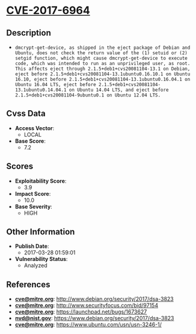 
# [CVE-2017-6964](https://cve.mitre.org/cgi-bin/cvename.cgi?name=CVE-2017-6964)

## Description

- `dmcrypt-get-device, as shipped in the eject package of Debian and Ubuntu, does not check the return value of the (1) setuid or (2) setgid function, which might cause dmcrypt-get-device to execute code, which was intended to run as an unprivileged user, as root. This affects eject through 2.1.5+deb1+cvs20081104-13.1 on Debian, eject before 2.1.5+deb1+cvs20081104-13.1ubuntu0.16.10.1 on Ubuntu 16.10, eject before 2.1.5+deb1+cvs20081104-13.1ubuntu0.16.04.1 on Ubuntu 16.04 LTS, eject before 2.1.5+deb1+cvs20081104-13.1ubuntu0.14.04.1 on Ubuntu 14.04 LTS, and eject before 2.1.5+deb1+cvs20081104-9ubuntu0.1 on Ubuntu 12.04 LTS.`

## Cvss Data

- **Access Vector**:
  - LOCAL
- **Base Score**:
  - 7.2

## Scores

- **Exploitability Score**:
  - 3.9
- **Impact Score**:
  - 10.0
- **Base Severity**:
  - HIGH

## Other Information

- **Publish Date**:
  - 2017-03-28 01:59:01
- **Vulnerability Status**:
  - Analyzed

## References

- **cve@mitre.org**: http://www.debian.org/security/2017/dsa-3823
- **cve@mitre.org**: http://www.securityfocus.com/bid/97154
- **cve@mitre.org**: https://launchpad.net/bugs/1673627
- **nvd@nist.gov**: https://www.debian.org/security/2017/dsa-3823
- **cve@mitre.org**: https://www.ubuntu.com/usn/usn-3246-1/
